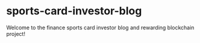 # sports-card-investor-blog
Welcome to the finance sports card investor blog and rewarding blockchain project! 
